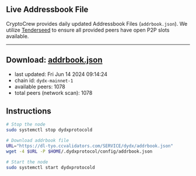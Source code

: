 ## Live Addressbook File

CryptoCrew provides daily updated Addressbook Files (`addrbook.json`). We utilize [Tenderseed](https://github.com/binaryholdings/tenderseed) to ensure all provided peers have open P2P slots available.

---
**Download: [addrbook.json](https://dl-tyo.ccvalidators.com/SERVICE/dydx/addrbook.json)**
---

- last updated: Fri Jun 14 2024 09:14:24
- chain id: `dydx-mainnet-1`
- available peers: 1078
- total peers (network scan): 1078

## Instructions
```sh
# Stop the node
sudo systemctl stop dydxprotocold

# Download addrbook file
URL="https://dl-tyo.ccvalidators.com/SERVICE/dydx/addrbook.json"
wget -4 $URL -P $HOME/.dydxprotocol/config/addrbook.json

# Start the node
sudo systemctl start dydxprotocold
```
